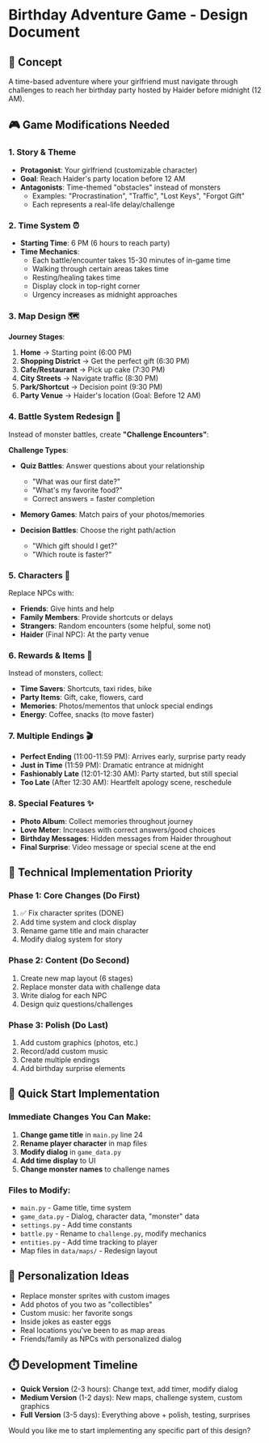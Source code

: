 # Birthday Adventure Game - Design Document

## 🎉 Concept
A time-based adventure where your girlfriend must navigate through challenges to reach her birthday party hosted by Haider before midnight (12 AM).

## 🎮 Game Modifications Needed

### 1. **Story & Theme**
- **Protagonist**: Your girlfriend (customizable character)
- **Goal**: Reach Haider's party location before 12 AM
- **Antagonists**: Time-themed "obstacles" instead of monsters
  - Examples: "Procrastination", "Traffic", "Lost Keys", "Forgot Gift"
  - Each represents a real-life delay/challenge

### 2. **Time System** ⏰
- **Starting Time**: 6 PM (6 hours to reach party)
- **Time Mechanics**:
  - Each battle/encounter takes 15-30 minutes of in-game time
  - Walking through certain areas takes time
  - Resting/healing takes time
  - Display clock in top-right corner
  - Urgency increases as midnight approaches

### 3. **Map Design** 🗺️
**Journey Stages**:
1. **Home** → Starting point (6:00 PM)
2. **Shopping District** → Get the perfect gift (6:30 PM)
3. **Cafe/Restaurant** → Pick up cake (7:30 PM)
4. **City Streets** → Navigate traffic (8:30 PM)
5. **Park/Shortcut** → Decision point (9:30 PM)
6. **Party Venue** → Haider's location (Goal: Before 12 AM)

### 4. **Battle System Redesign** 🎯
Instead of monster battles, create **"Challenge Encounters"**:

**Challenge Types**:
- **Quiz Battles**: Answer questions about your relationship
  - "What was our first date?"
  - "What's my favorite food?"
  - Correct answers = faster completion
  
- **Memory Games**: Match pairs of your photos/memories
  
- **Decision Battles**: Choose the right path/action
  - "Which gift should I get?"
  - "Which route is faster?"

### 5. **Characters** 👥
Replace NPCs with:
- **Friends**: Give hints and help
- **Family Members**: Provide shortcuts or delays
- **Strangers**: Random encounters (some helpful, some not)
- **Haider** (Final NPC): At the party venue

### 6. **Rewards & Items** 🎁
Instead of monsters, collect:
- **Time Savers**: Shortcuts, taxi rides, bike
- **Party Items**: Gift, cake, flowers, card
- **Memories**: Photos/mementos that unlock special endings
- **Energy**: Coffee, snacks (to move faster)

### 7. **Multiple Endings** 🎬
- **Perfect Ending** (11:00-11:59 PM): Arrives early, surprise party ready
- **Just in Time** (11:59 PM): Dramatic entrance at midnight
- **Fashionably Late** (12:01-12:30 AM): Party started, but still special
- **Too Late** (After 12:30 AM): Heartfelt apology scene, reschedule

### 8. **Special Features** ✨
- **Photo Album**: Collect memories throughout journey
- **Love Meter**: Increases with correct answers/good choices
- **Birthday Messages**: Hidden messages from Haider throughout
- **Final Surprise**: Video message or special scene at the end

## 🔧 Technical Implementation Priority

### Phase 1: Core Changes (Do First)
1. ✅ Fix character sprites (DONE)
2. Add time system and clock display
3. Rename game title and main character
4. Modify dialog system for story

### Phase 2: Content (Do Second)
1. Create new map layout (6 stages)
2. Replace monster data with challenge data
3. Write dialog for each NPC
4. Design quiz questions/challenges

### Phase 3: Polish (Do Last)
1. Add custom graphics (photos, etc.)
2. Record/add custom music
3. Create multiple endings
4. Add birthday surprise elements

## 📝 Quick Start Implementation

### Immediate Changes You Can Make:
1. **Change game title** in `main.py` line 24
2. **Rename player character** in map files
3. **Modify dialog** in `game_data.py`
4. **Add time display** to UI
5. **Change monster names** to challenge names

### Files to Modify:
- `main.py` - Game title, time system
- `game_data.py` - Dialog, character data, "monster" data
- `settings.py` - Add time constants
- `battle.py` - Rename to `challenge.py`, modify mechanics
- `entities.py` - Add time tracking to player
- Map files in `data/maps/` - Redesign layout

## 🎨 Personalization Ideas
- Replace monster sprites with custom images
- Add photos of you two as "collectibles"
- Custom music: her favorite songs
- Inside jokes as easter eggs
- Real locations you've been to as map areas
- Friends/family as NPCs with personalized dialog

## ⏱️ Development Timeline
- **Quick Version** (2-3 hours): Change text, add timer, modify dialog
- **Medium Version** (1-2 days): New maps, challenge system, custom graphics
- **Full Version** (3-5 days): Everything above + polish, testing, surprises

Would you like me to start implementing any specific part of this design?

